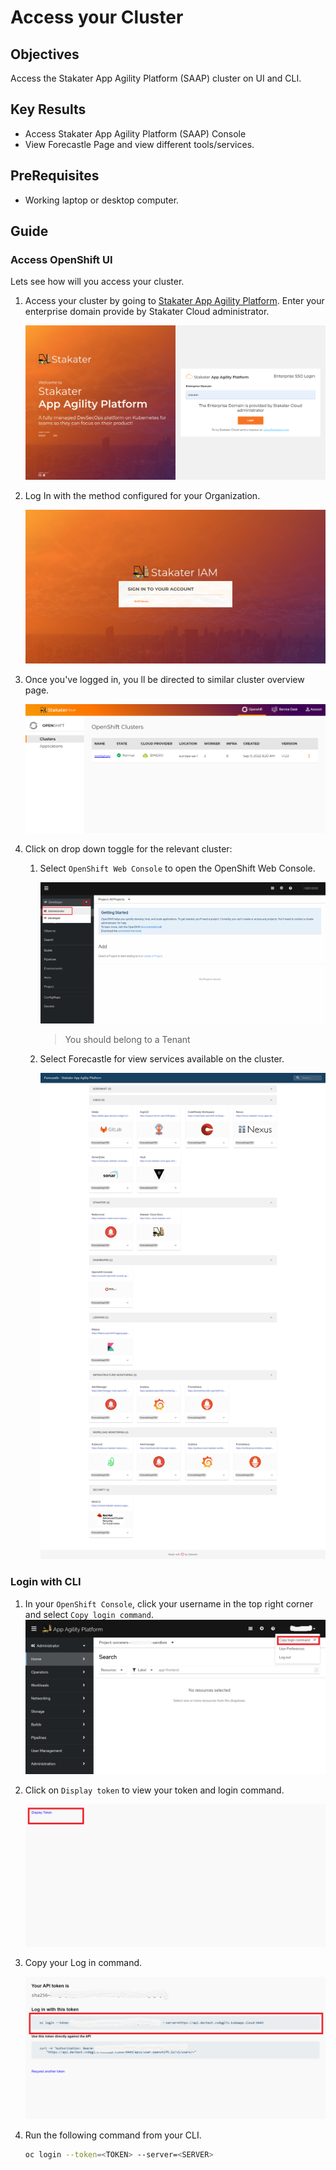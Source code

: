 # Access your Cluster

## Objectives

Access the Stakater App Agility Platform (SAAP) cluster on UI and CLI.

## Key Results

- Access Stakater App Agility Platform (SAAP) Console
- View Forecastle Page and view different tools/services.

## PreRequisites

- Working laptop or desktop computer.

## Guide

### Access OpenShift UI

Lets see how will you access your cluster.

1. Access your cluster by going to [Stakater App Agility Platform](https://cloud.stakater.com/). Enter your enterprise domain provide by Stakater Cloud administrator.

    ![Stakater App Agility Platform Home](images/cloud-stakater-com.png)

1. Log In with the method configured for your Organization.

    ![Stakater App Agility Platform Login](images/cloud-stakater-com-login.png)

1. Once you've logged in, you ll be directed to similar cluster overview page.

    ![Stakater App Agility Platform Home](images/cluster-management-page.png)

1. Click on drop down toggle for the relevant cluster:

    1. Select `OpenShift Web Console` to open the OpenShift Web Console.

        ![OpenShift Console](images/saap-admin-view.png)

        > You should belong to a Tenant

    1. Select Forecastle for view services available on the cluster.

        ![Stakater App Agility Platform Home](images/forecastle-homepage.png)

### Login with CLI

1. In your `OpenShift Console`, click your username in the top right corner and select `Copy login command`.
    ![Copy login command](images/copy-login-command.png)

1. Click on `Display token` to view your token and login command.

    ![Display Token](images/display-token.png)

1. Copy your Log in command.

    ![Copy login token](images/copy-login-token.png)

1. Run the following command from your CLI.

    ```bash
    oc login --token=<TOKEN> --server=<SERVER>
    ```
